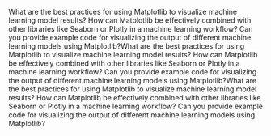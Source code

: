 What are the best practices for using Matplotlib to visualize machine learning model results?
How can Matplotlib be effectively combined with other libraries like Seaborn or Plotly in a machine learning workflow?
Can you provide example code for visualizing the output of different machine learning models using Matplotlib?What are the best practices for using Matplotlib to visualize machine learning model results?
How can Matplotlib be effectively combined with other libraries like Seaborn or Plotly in a machine learning workflow?
Can you provide example code for visualizing the output of different machine learning models using Matplotlib?What are the best practices for using Matplotlib to visualize machine learning model results?
How can Matplotlib be effectively combined with other libraries like Seaborn or Plotly in a machine learning workflow?
Can you provide example code for visualizing the output of different machine learning models using Matplotlib?